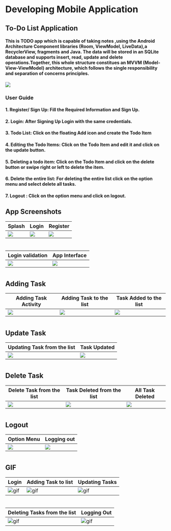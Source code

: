 # Developing Mobile Application
## To-Do List Application
#### This is TODO app which is capable of taking notes ,using the Android Architecture Component libraries (Room, ViewModel, LiveData),a RecyclerView, fragments and Java. The data will be stored in an SQLite database and supports insert, read, update and delete operations.Together, this whole structure constitues an MVVM (Model-View-ViewModel) architecture, which follows the single responsibility and separation of concerns principles.
![](./screenshots/android_component.jpg)
### User Guide
#### 1. Register/ Sign Up: Fill the Required Information and Sign Up.
#### 2. Login: After Signing Up Login with the same credentials.
#### 3. Todo List: Click on the floating Add icon and create the Todo Item
#### 4. Editing the Todo Items: Click on the Todo Item and edit it and click on the update button.
#### 5. Deleting a todo item: Click on the Todo Item and click on the delete button or swipe right or left to delete the item. 
#### 6. Delete the entire list: For deleting the entire list click on the option menu and select delete all tasks.
#### 7. Logout : Click on the option menu and click on logout.
## App Screenshots
| Splash  | Login | Register |
| ------------- | ------------- |------------- |
| ![](./screenshots/splash.jpg) | ![](./screenshots/login.jpg)  | ![](./screenshots/register.jpg)  |
#
| Login validation  | App Interface |
| ---------- | ---------- |
| ![](./screenshots/login_valid.jpg)  | ![](./screenshots/todo_app.jpg)  |
#
## Adding Task
| Adding Task Activity  | Adding Task to the list | Task Added to the list |
| ------------- | ------------- |------------- |
| ![](./screenshots/addupdate.jpg) | ![](./screenshots/addupdate2.jpg)  | ![](./screenshots/add_task.jpg)  |
#
## Update Task
| Updating Task from the list | Task Updated |
| ---------- | ---------- |
| ![](./screenshots/update_task.jpg)  | ![](./screenshots/updated_task.jpg)  |
#
## Delete Task
| Delete Task from the list | Task Deleted from the list | All Task Deleted |
| ---------- | ---------- | ---------- |
| ![](./screenshots/update_task.jpg)  | ![](./screenshots/delete_task.jpg)  | ![](./screenshots/deleteall.jpg)  |
#
## Logout
| Option Menu | Logging out |
| ---------- | ---------- |
| ![](./screenshots/option_menu.jpg)  | ![](./screenshots/option_menu1.jpg)  |
#
## GIF
| Login  | Adding Task to list | Updating Tasks |
| ------------- | ------------- |------------- |
| ![gif](./gif/logingif.gif) | ![gif](./gif/addinggif.gif)  | ![gif](./gif/updategif.gif)  |
#
| Deleting Tasks from the list  | Logging Out |
| ------------- | ------------- |
| ![gif](./gif/deletegif.gif) | ![gif](./gif/logoutgif.gif)  |
